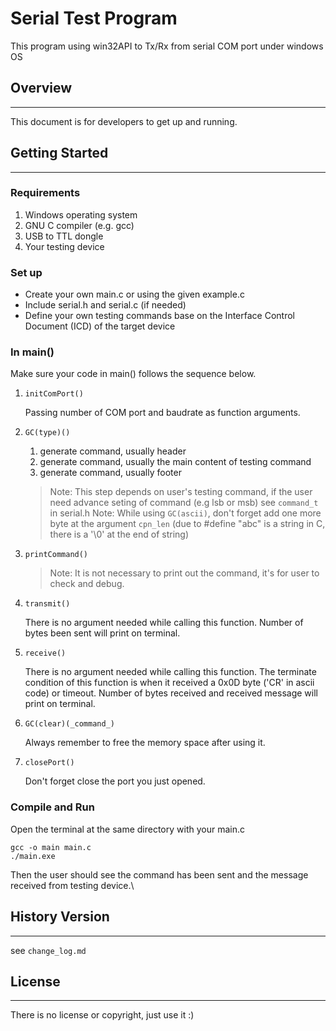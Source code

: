 # Serial Test Program
This program using win32API to Tx/Rx from serial COM port under windows OS

## Overview
---
This document is for developers to get up and running.

## Getting Started
---
### Requirements
1. Windows operating system
2. GNU C compiler (e.g. gcc)
3. USB to TTL dongle
4. Your testing device

### Set up
- Create your own main.c or using the given example.c 
- Include serial.h and serial.c (if needed)
- Define your own testing commands base on the Interface Control Document (ICD) of the target device

### In main()
Make sure your code in main() follows the sequence below.

1. `initComPort()` 
   
   Passing number of COM port and baudrate as function arguments.
   
2. `GC(type)()`
 
   1. generate command, usually header
   2. generate command, usually the main content of testing command
   3. generate command, usually footer
   > Note: This step depends on user's testing command, if the user need advance seting of command (e.g lsb or msb) see `command_t` in serial.h
   > Note: While using `GC(ascii)`, don't forget add one more byte at the argument `cpn_len` (due to #define "abc" is a string in C, there is a '\0' at the end of string)


3. `printCommand()` 
    > Note: It is not necessary to print out the command, it's for user to check and debug.

4. `transmit()`
   
    There is no argument needed while calling this function. Number of bytes been sent will print on terminal.

5. `receive()`

    There is no argument needed while calling this function. The terminate condition of this function is when it received a 0x0D byte ('CR' in ascii code) or timeout. Number of bytes received and received message will print on terminal.
    

6. `GC(clear)(_command_)`

    Always remember to free the memory space after using it.

7. `closePort()`

    Don't forget close the port you just opened.

### Compile and Run
Open the terminal at the same directory with your main.c
```
gcc -o main main.c
./main.exe
```
Then the user should see the command has been sent and the message received from testing device.\


## History Version
---
see `change_log.md`

  
## License
---
There is no license or copyright, just use it :)